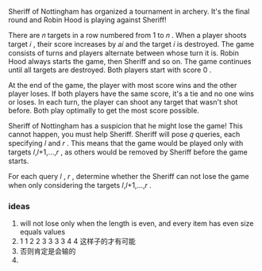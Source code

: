 Sheriff of Nottingham has organized a tournament in archery. It's the final round and Robin Hood is playing against Sheriff!

There are 𝑛
 targets in a row numbered from 1
 to 𝑛
. When a player shoots target 𝑖
, their score increases by 𝑎𝑖
 and the target 𝑖
 is destroyed. The game consists of turns and players alternate between whose turn it is. Robin Hood always starts the game, then Sheriff and so on. The game continues until all targets are destroyed. Both players start with score 0
.

At the end of the game, the player with most score wins and the other player loses. If both players have the same score, it's a tie and no one wins or loses. In each turn, the player can shoot any target that wasn't shot before. Both play optimally to get the most score possible.

Sheriff of Nottingham has a suspicion that he might lose the game! This cannot happen, you must help Sheriff. Sheriff will pose 𝑞
 queries, each specifying 𝑙
 and 𝑟
. This means that the game would be played only with targets 𝑙,𝑙+1,…,𝑟
, as others would be removed by Sheriff before the game starts.

For each query 𝑙
, 𝑟
, determine whether the Sheriff can not lose the game when only considering the targets 𝑙,𝑙+1,…,𝑟
.

### ideas
1. will not lose only when the length is even, and every item has even size equals values
2. 1 1 2 2 3 3 3 3 4 4 这样子的才有可能
3. 否则肯定是会输的
4. 